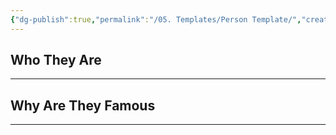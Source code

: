 ```yaml
---
{"dg-publish":true,"permalink":"/05. Templates/Person Template/","created":"2025-09-08T11:55:58.964-04:00","updated":"2025-09-08T11:57:00.184-04:00"}
---
```


## Who They Are
---

## Why Are They Famous
---
